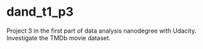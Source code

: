 # dand_t1_p3
Project 3 in the first part of data analysis nanodegree with Udacity.
Investigate the TMDb movie dataset.
